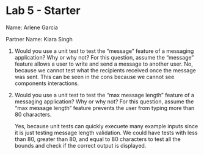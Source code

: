 # Lab 5 - Starter
Name: Arlene Garcia

Partner Name: Kiara Singh


1) Would you use a unit test to test the “message” feature of a messaging application? Why or why not? For this question, assume the “message” feature allows a user to write and send a message to another user.
   No, because we cannot test what the recipients received once the message was sent. This can be seen in the cons because we cannot see components interactions.

2) Would you use a unit test to test the “max message length” feature of a messaging application? Why or why not? For this question, assume the “max message length” feature prevents the user from typing more than 80 characters.

    Yes, because unit tests can quickly execuete many example inputs since it is just testing message length validation. We could have tests with less than 80, greater than 80, and equal to 80 characters to test all the bounds and check if the correct output is displayed.

